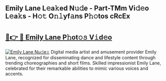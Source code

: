 ## Emily Lane L𝚎a𝚔ed N𝚞𝚍e - Part-TMm Vi𝚍𝚎o L𝚎a𝚔s - H𝚘𝚝 O𝚗𝚕yf𝚊ns P𝚑𝚘tos cRcEx

# <h2><a href="http://kfcg480.oniu.top/?m=Emily+Lane">🔗👉 🔴 Emily Lane P𝚑ot𝚘𝚜 V𝚒d𝚎o</a></h2>

[![Emily Lane Nu𝚍e𝚜](https://i.imgur.com/0qMVB7G.gif)](http://kfcg480.oniu.top/?m=Emily+Lane)
Digital media artist and amusement provider Emily Lane, recognized for disseminating dance and lifestyle content through trending choreographies and short films. Skilled impressionist Emily Lane, celebrated for their remarkable abilities to mimic various voices and accents.  
